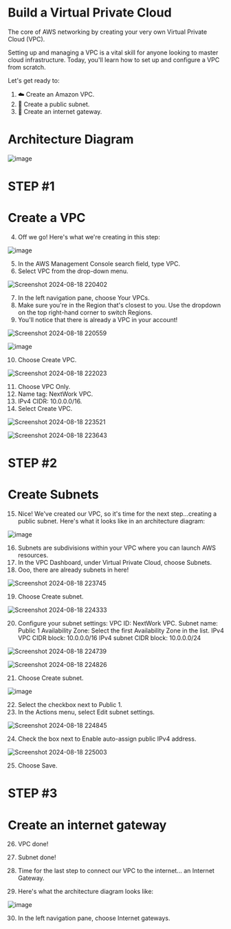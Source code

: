# Build a Virtual Private Cloud

The core of AWS networking by creating your very own Virtual Private Cloud (VPC).

Setting up and managing a VPC is a vital skill for anyone looking to master cloud infrastructure. Today, you'll learn how to set up and configure a VPC from scratch.

Let's get ready to:

1. ☁️ Create an Amazon VPC.
2. 🥅 Create a public subnet.
3. 🚪 Create an internet gateway.

# Architecture Diagram

![image](https://github.com/user-attachments/assets/e8c9c105-0d48-4d6b-a455-1e72e69c09dd)

# STEP #1

# Create a VPC

4. Off we go! Here's what we're creating in this step:

![image](https://github.com/user-attachments/assets/39333f06-36ee-4a6b-984c-a7b226a7344c)

5. In the AWS Management Console search field, type VPC.
6. Select VPC from the drop-down menu.

![Screenshot 2024-08-18 220402](https://github.com/user-attachments/assets/a862a3a3-2014-48b0-975c-55bdff927306)

7. In the left navigation pane, choose Your VPCs.
8. Make sure you're in the Region that's closest to you. Use the dropdown on the top right-hand corner to switch Regions.
9. You'll notice that there is already a VPC in your account!

![Screenshot 2024-08-18 220559](https://github.com/user-attachments/assets/62475df4-3397-4e8d-bef6-8216466a7805)

![image](https://github.com/user-attachments/assets/732c8d22-7a63-47d8-b623-4dcb75a27f1a)

10. Choose Create VPC.

![Screenshot 2024-08-18 222023](https://github.com/user-attachments/assets/22bf8ff2-1493-4cbe-b090-235823f73a82)

11. Choose VPC Only.
12. Name tag: NextWork VPC. 
13. IPv4 CIDR: 10.0.0.0/16.
14. Select Create VPC.

![Screenshot 2024-08-18 223521](https://github.com/user-attachments/assets/861cf975-fee7-4174-92d5-f011b3951a00)

![Screenshot 2024-08-18 223643](https://github.com/user-attachments/assets/718301ac-62fb-4208-a771-c30aacc01a7f)

# STEP #2

# Create Subnets

15. Nice! We've created our VPC, so it's time for the next step...creating a public subnet. Here's what it looks like in an architecture diagram:

![image](https://github.com/user-attachments/assets/42282c38-15e5-45a2-a52e-ae8c83688912)

16. Subnets are subdivisions within your VPC where you can launch AWS resources.
17. In the VPC Dashboard, under Virtual Private Cloud, choose Subnets.
18. Ooo, there are already subnets in here!

![Screenshot 2024-08-18 223745](https://github.com/user-attachments/assets/f91666c9-9ef0-4924-a0dd-c5a1b71176a1)

19. Choose Create subnet.

![Screenshot 2024-08-18 224333](https://github.com/user-attachments/assets/40e4cf7b-4164-4e8e-ac22-39f80117752e)

20. Configure your subnet settings:
     VPC ID: NextWork VPC.
     Subnet name: Public 1
     Availability Zone: Select the first Availability Zone in the list.
     IPv4 VPC CIDR block: 10.0.0.0/16
     IPv4 subnet CIDR block: 10.0.0.0/24

![Screenshot 2024-08-18 224739](https://github.com/user-attachments/assets/8a3f92a5-8ac5-4d3e-8ddf-1da0a12460bb)

![Screenshot 2024-08-18 224826](https://github.com/user-attachments/assets/463388ff-3691-44bc-aa9d-e8ccdcbe9fb1)

21. Choose Create subnet.

![image](https://github.com/user-attachments/assets/266cef6e-edba-4348-82da-4393f9618357)

22. Select the checkbox next to Public 1.
23. In the Actions menu, select Edit subnet settings.

![Screenshot 2024-08-18 224845](https://github.com/user-attachments/assets/aaa192b1-16e8-4fcd-998a-651d69583442)

24. Check the box next to Enable auto-assign public IPv4 address.

![Screenshot 2024-08-18 225003](https://github.com/user-attachments/assets/90cbb414-89e2-4ac9-aca8-7a7e95841d85)

25. Choose Save.

# STEP #3

# Create an internet gateway

26. VPC done!

27. Subnet done!

28. Time for the last step to connect our VPC to the internet... an Internet Gateway.
29. Here's what the architecture diagram looks like:

![image](https://github.com/user-attachments/assets/17e8b5c2-57f9-487c-8aa4-4e3273098d4a)

30. In the left navigation pane, choose Internet gateways.
